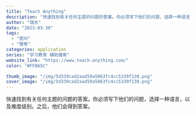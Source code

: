 ```yaml
---
title: "Teach Anything"
description: "快速找到有关任何主题的问题的答案。你必须写下他们的问题，选择一种语言，以及难度级别。之后，他们会得到答案。"
author: "瑞东"
date: "2023-03-30"
tags:
  - "提问"
  - "搜索"
categories: application
series: "学习教育 辅助搜索"
website_link: "https://www.teach-anything.com/"
color: "#FFB65C"

thumb_image: "/img/5d339cad2aad59a5863fc4cc5339f130.png"
cover_image: "/img/5d339cad2aad59a5863fc4cc5339f130.png"
---
```


快速找到有关任何主题的问题的答案。你必须写下他们的问题，选择一种语言，以及难度级别。之后，他们会得到答案。